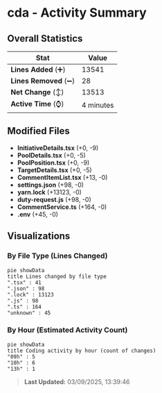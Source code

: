 # cda - Activity Summary 

## Overall Statistics

| Stat                   | Value                                                             |
| ---------------------- | ----------------------------------------------------------------- |
| **Lines Added** (➕)   | 13541                                          |
| **Lines Removed** (➖) | 28                                        |
| **Net Change** (↕)    | 13513                |
| **Active Time** (⌚)   | 4 minutes |


## Modified Files
- **InitiativeDetails.tsx** (+0, -9)
- **PoolDetails.tsx** (+0, -5)
- **PoolPosition.tsx** (+0, -9)
- **TargetDetails.tsx** (+0, -5)
- **CommentItemList.tsx** (+13, -0)
- **settings.json** (+98, -0)
- **yarn.lock** (+13123, -0)
- **duty-request.js** (+98, -0)
- **CommentService.ts** (+164, -0)
- **.env** (+45, -0)

## Visualizations

### By File Type (Lines Changed)

```mermaid
pie showData
title Lines changed by file type
".tsx" : 41
".json" : 98
".lock" : 13123
".js" : 98
".ts" : 164
"unknown" : 45
```

### By Hour (Estimated Activity Count)

```mermaid
pie showData
title Coding activity by hour (count of changes)
"09h" : 5
"10h" : 6
"13h" : 1
```


> **Last Updated:** 03/09/2025, 13:39:46